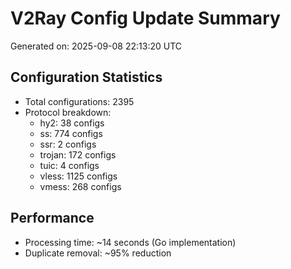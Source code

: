 # V2Ray Config Update Summary
Generated on: 2025-09-08 22:13:20 UTC

## Configuration Statistics
- Total configurations: 2395
- Protocol breakdown:
  - hy2: 38 configs
  - ss: 774 configs
  - ssr: 2 configs
  - trojan: 172 configs
  - tuic: 4 configs
  - vless: 1125 configs
  - vmess: 268 configs

## Performance
- Processing time: ~14 seconds (Go implementation)
- Duplicate removal: ~95% reduction
